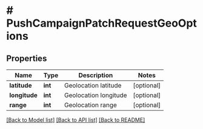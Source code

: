 # # PushCampaignPatchRequestGeoOptions

## Properties

Name | Type | Description | Notes
------------ | ------------- | ------------- | -------------
**latitude** | **int** | Geolocation latitude | [optional]
**longitude** | **int** | Geolocation longitude | [optional]
**range** | **int** | Geolocation range | [optional]

[[Back to Model list]](../../README.md#models) [[Back to API list]](../../README.md#endpoints) [[Back to README]](../../README.md)
